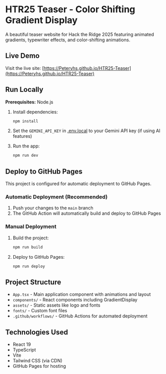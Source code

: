 # HTR25 Teaser - Color Shifting Gradient Display

A beautiful teaser website for Hack the Ridge 2025 featuring animated gradients, typewriter effects, and color-shifting animations.

## Live Demo

Visit the live site: [https://Peteryhs.github.io/HTR25-Teaser](https://Peteryhs.github.io/HTR25-Teaser)

## Run Locally

**Prerequisites:** Node.js

1. Install dependencies:
   ```bash
   npm install
   ```

2. Set the `GEMINI_API_KEY` in [.env.local](.env.local) to your Gemini API key (if using AI features)

3. Run the app:
   ```bash
   npm run dev
   ```

## Deploy to GitHub Pages

This project is configured for automatic deployment to GitHub Pages.

### Automatic Deployment (Recommended)

1. Push your changes to the `main` branch
2. The GitHub Action will automatically build and deploy to GitHub Pages

### Manual Deployment

1. Build the project:
   ```bash
   npm run build
   ```

2. Deploy to GitHub Pages:
   ```bash
   npm run deploy
   ```

## Project Structure

- `App.tsx` - Main application component with animations and layout
- `components/` - React components including GradientDisplay
- `assets/` - Static assets like logo and fonts
- `fonts/` - Custom font files
- `.github/workflows/` - GitHub Actions for automated deployment

## Technologies Used

- React 19
- TypeScript
- Vite
- Tailwind CSS (via CDN)
- GitHub Pages for hosting
